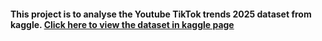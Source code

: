 #### This project is to analyse the Youtube TikTok trends 2025 dataset from kaggle. [Click here to view the dataset in kaggle page](https://www.kaggle.com/datasets/tarekmasryo/youtube-shorts-and-tiktok-trends-2025)

